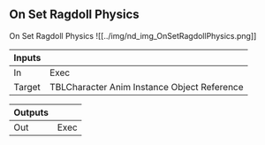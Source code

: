 ## On Set Ragdoll Physics
On Set Ragdoll Physics
![[../img/nd_img_OnSetRagdollPhysics.png]]

|Inputs||
|--|--|
| In | Exec |
| Target | TBLCharacter Anim Instance Object Reference |

|Outputs||
|--|--|
| Out | Exec |
